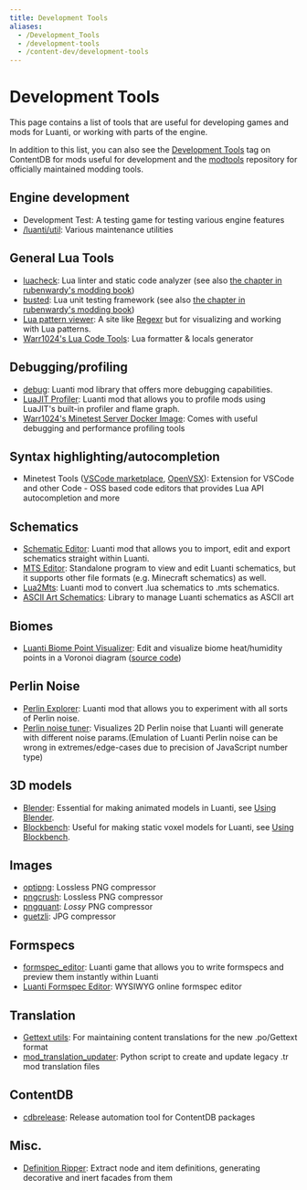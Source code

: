 ```yaml
---
title: Development Tools
aliases:
  - /Development_Tools
  - /development-tools
  - /content-dev/development-tools
---
```


# Development Tools

This page contains a list of tools that are useful for developing games and mods for Luanti, or working with parts of the engine.

In addition to this list, you can also see the [Development Tools](https://content.luanti.org/packages/?tag=developer_tools) tag on ContentDB for mods useful for development and the [modtools](https://github.com/luanti-org/modtools) repository for officially maintained modding tools.

## Engine development

- Development Test: A testing game for testing various engine features
- [/luanti/util](https://github.com/luanti-org/luanti/tree/master/util): Various maintenance utilities

## General Lua Tools

- [luacheck](https://github.com/lunarmodules/luacheck): Lua linter and static code analyzer (see also [the chapter in rubenwardy's modding book](https://rubenwardy.com/minetest_modding_book/en/quality/luacheck.html))
- [busted](https://olivinelabs.com/busted/): Lua unit testing framework (see also [the chapter in rubenwardy's modding book](https://rubenwardy.com/minetest_modding_book/en/quality/unit_testing.html))
- [Lua pattern viewer](https://gitspartv.github.io/lua-patterns/): A site like [Regexr](https://regexr.com/) but for visualizing and working with Lua patterns.
- [Warr1024's Lua Code Tools](https://gitlab.com/Warr1024/luatools): Lua formatter & locals generator

## Debugging/profiling

- [debug](https://content.luanti.org/packages/LMD/dbg/): Luanti mod library that offers more debugging capabilities.
- [LuaJIT Profiler](https://content.luanti.org/packages/jwmhjwmh/jitprofiler/): Luanti mod that allows you to profile mods using LuaJIT's built-in profiler and flame graph.
- [Warr1024's Minetest Server Docker Image](https://gitlab.com/sztest/minetestserver): Comes with useful debugging and performance profiling tools

## Syntax highlighting/autocompletion

- Minetest Tools ([VSCode marketplace](https://marketplace.visualstudio.com/items?itemName=GreenXenith.minetest-tools), [OpenVSX](https://open-vsx.org/extension/GreenXenith/minetest-tools/)): Extension for VSCode and other Code - OSS based code editors that provides Lua API autocompletion and more

## Schematics

- [Schematic Editor](https://content.luanti.org/packages/Wuzzy/schemedit/): Luanti mod that allows you to import, edit and export schematics straight within Luanti.
- [MTS Editor](https://forum.luanti.org/viewtopic.php?f=14&t=23724): Standalone program to view and edit Luanti schematics, but it supports other file formats (e.g. Minecraft schematics) as well.
- [Lua2Mts](https://content.luanti.org/packages/Neuromancer/lua2mts/): Luanti mod to convert .lua schematics to .mts schematics.
- [ASCII Art Schematics](https://content.luanti.org/packages/Warr1024/aaschems/): Library to manage Luanti schematics as ASCII art

## Biomes

- [Luanti Biome Point Visualizer](https://wuzzy.codeberg.page/LiBPoV/): Edit and visualize biome heat/humidity points in a Voronoi diagram ([source code](https://codeberg.org/Wuzzy/LiBPoV))

## Perlin Noise

- [Perlin Explorer](https://content.luanti.org/packages/Wuzzy/perlin_explorer/): Luanti mod that allows you to experiment with all sorts of Perlin noise.
- [Perlin noise tuner](https://codepen.io/treer/pen/gOPZyov?editors=0010): Visualizes 2D Perlin noise that Luanti will generate with different noise params.(Emulation of Luanti Perlin noise can be wrong in extremes/edge-cases due to precision of JavaScript number type)

## 3D models

- [Blender](https://www.blender.org/): Essential for making animated models in Luanti, see [Using Blender](/for-creators/models/using-blender/).
- [Blockbench](https://www.blockbench.net/): Useful for making static voxel models for Luanti, see [Using Blockbench](/using-blockbench/).

## Images

- [optipng](https://optipng.sourceforge.net/): Lossless PNG compressor
- [pngcrush](https://pmt.sourceforge.io/pngcrush/): Lossless PNG compressor
- [pngquant](https://pngquant.org/): *Lossy* PNG compressor
- [guetzli](https://github.com/google/guetzli): JPG compressor

## Formspecs

- [formspec_editor](https://content.luanti.org/packages/Just_Visiting/formspec_editor/): Luanti game that allows you to write formspecs and preview them instantly within Luanti
- [Luanti Formspec Editor](https://luk3yx.gitlab.io/minetest-formspec-editor/): WYSIWYG online formspec editor

## Translation

- [Gettext utils](https://www.gnu.org/software/gettext/): For maintaining content translations for the new .po/Gettext format
- [mod_translation_updater](https://github.com/luanti-org/modtools/blob/main/mod_translation_updater.py): Python script to create and update legacy .tr mod translation files

## ContentDB

- [cdbrelease](https://gitlab.com/sztest/cdbrelease): Release automation tool for ContentDB packages

## Misc.

- [Definition Ripper](https://gitlab.com/sztest/defripper): Extract node and item definitions, generating decorative and inert facades from them
